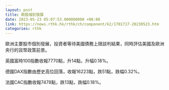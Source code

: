```yaml
---
layout: post
title: 歐股個別發展
date: 2023-05-23 05:07:53.000000000 +08:00
link: https://news.rthk.hk/rthk/ch/component/k2/1701717-20230523.htm
categories: rthk
---
```


歐洲主要股市個別發展，投資者等待美國債務上限談判結果，同時評估美國及歐洲央行的貨幣政策前景。

英國富時100指數收報7770點，升14點，升幅0.18%。

德國DAX指數由歷史高位回落，收報16223點，跌51點，跌幅0.32%。

法國CAC指數收報7478點，跌13點，跌幅0.18%。

